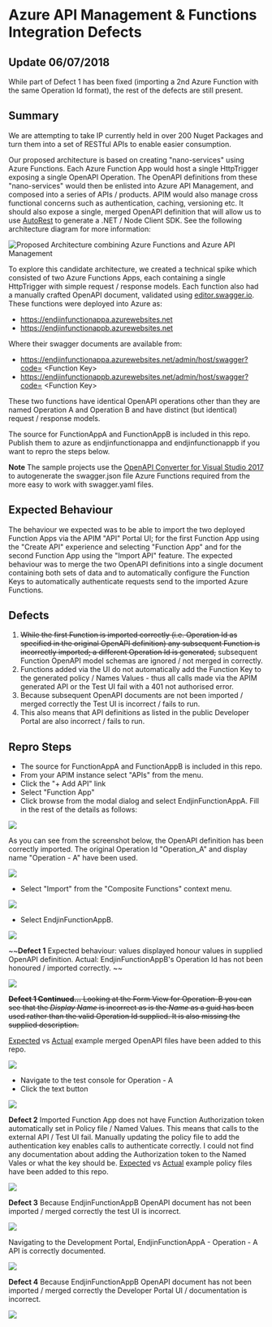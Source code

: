 # Azure API Management & Functions Integration Defects

## Update 06/07/2018

While part of Defect 1 has been fixed (importing a 2nd Azure Function with the same Operation Id format), the rest of the defects are still present. 

## Summary
We are attempting to take IP currently held in over 200 Nuget Packages and turn them into a set of RESTful APIs to enable easier consumption.

Our proposed architecture is based on creating "nano-services" using Azure Functions. Each Azure Function App would host a single HttpTrigger exposing a single OpenAPI Operation. The OpenAPI definitions from these "nano-services" would then be enlisted into Azure API Management, and composed into a series of APIs / products. APIM would also manage cross functional concerns such as authentication, caching, versioning etc. It should also expose a single, merged OpenAPI definition that will allow us to use [AutoRest](https://github.com/Azure/autorest) to generate a .NET / Node Client SDK. See the following architecture diagram for more information:

![Proposed Architecture combining Azure Functions and Azure API Management](https://github.com/endjin/AzureApimAndFunctionsIntegrationDefects/raw/master/Artefacts/Assets/Images/00-Target-Architecture.png "Proposed Architecture combining Azure Functions and Azure API Management")

To explore this candidate architecture, we created a technical spike which consisted of two Azure Functions Apps, each containing a single HttpTrigger with simple request / response models. Each function also had a manually crafted OpenAPI document, validated using [editor.swagger.io](https://editor.swagger.io). These functions were deployed into Azure as:

* https://endjinfunctionappa.azurewebsites.net
* https://endjinfunctionappb.azurewebsites.net

Where their swagger documents are available from:

* https://endjinfunctionappa.azurewebsites.net/admin/host/swagger?code= &lt;Function Key&gt;
* https://endjinfunctionappb.azurewebsites.net/admin/host/swagger?code= &lt;Function Key&gt;

These two functions have identical OpenAPI operations other than they are named Operation A and Operation B and have distinct (but identical) request / response models.

The source for FunctionAppA and FunctionAppB is included in this repo. Publish them to azure as endjinfunctionappa and endjinfunctionappb if you want to repro the steps below.

**Note** The sample projects use the [OpenAPI Converter for Visual Studio 2017](https://github.com/endjin/Endjin.OpenAPI.Converters/releases) to autogenerate the swagger.json file Azure Functions required from the more easy to work with swagger.yaml files.

## Expected Behaviour

The behaviour we expected was to be able to import the two deployed Function Apps via the APIM "API" Portal UI; for the first Function App using the "Create API" experience and selecting "Function App" and for the second Function App using the "Import API" feature. The expected behaviour was to merge the two OpenAPI definitions into a single document containing both sets of data and to automatically configure the Function Keys to automatically authenticate requests send to the imported Azure Functions.

## Defects

1. ~~While the first Function is imported correctly (i.e. Operation Id as specified in the original OpenAPI definition) any subsequent Function is incorrectly imported; a different Operation Id is generated,~~ subsequent Function OpenAPI model schemas are ignored / not merged in correctly. 
2. Functions added via the UI do not automatically add the Function Key to the generated policy / Names Values - thus all calls made via the APIM generated API or the Test UI fail with a 401 not authorised error.
3. Because subsequent OpenAPI documents are not been imported / merged correctly the Test UI is incorrect / fails to run.
4. This also means that API definitions as listed in the public Developer Portal are also incorrect / fails to run.

## Repro Steps

* The source for FunctionAppA and FunctionAppB is included in this repo.
* From your APIM instance select "APIs" from the menu. 
* Click the "+ Add API" link
* Select "Function App"
* Click browse from the modal dialog and select EndjinFunctionAppA. Fill in the rest of the details as follows:

![](https://github.com/endjin/AzureApimAndFunctionsIntegrationDefects/raw/master/Artefacts/Assets/Images/01-Create-From-Function-App.png "")

As you can see from the screenshot below, the OpenAPI definition has been correctly imported. The original Operation Id "Operation_A" and display name "Operation - A" have been used.

![](https://github.com/endjin/AzureApimAndFunctionsIntegrationDefects/raw/master/Artefacts/Assets/Images/02-Imported-Operation-A.png "")

* Select "Import" from the "Composite Functions" context menu.

![](https://github.com/endjin/AzureApimAndFunctionsIntegrationDefects/raw/master/Artefacts/Assets/Images/03-Import-FunctionAppB.png "")

* Select EndjinFunctionAppB.

![](https://github.com/endjin/AzureApimAndFunctionsIntegrationDefects/raw/master/Artefacts/Assets/Images/04-Import-FunctionAppB.png "")

~~**Defect 1** Expected behaviour: values displayed honour values in supplied OpenAPI definition. Actual: EndjinFunctionAppB's Operation Id has not been honoured / imported correctly. ~~

![](https://github.com/endjin/AzureApimAndFunctionsIntegrationDefects/raw/master/Artefacts/Assets/Images/05-Imported-Operation-B.png "")

~~**Defect 1 Continued...** Looking at the Form View for Operation-B you can see that the *Display Name* is incorrect as is the *Name* as a guid has been used rather than the valid Operation Id supplied. It is also missing the supplied description.~~

[Expected](https://raw.githubusercontent.com/endjin/AzureApimAndFunctionsIntegrationDefects/master/Artefacts/Assets/OpenAPI/Merged-Expected.yaml) vs [Actual](https://raw.githubusercontent.com/endjin/AzureApimAndFunctionsIntegrationDefects/master/Artefacts/Assets/OpenAPI/Merged-Actual.yaml) example merged OpenAPI files have been added to this repo.

![](https://github.com/endjin/AzureApimAndFunctionsIntegrationDefects/raw/master/Artefacts/Assets/Images/05-Imported-Operation-B-Form-View.png "")

* Navigate to the test console for Operation - A
* Click the text button

![](https://github.com/endjin/AzureApimAndFunctionsIntegrationDefects/raw/master/Artefacts/Assets/Images/06-Operation-A-Test-Console.png "")

**Defect 2** Imported Function App does not have Function Authorization token automatically set in Policy file / Named Values. This means that calls to the external API / Test UI fail. Manually updating the policy file to add the authentication key enables calls to authenticate correctly. I could not find any documentation about adding the Authorization token to the Named Vales or what the key should be. [Expected](https://github.com/endjin/AzureApimAndFunctionsIntegrationDefects/raw/master/Artefacts/Assets/Policy/Expected.txt) vs [Actual](https://github.com/endjin/AzureApimAndFunctionsIntegrationDefects/raw/master/Artefacts/Assets/Policy/Actual.txt) example policy files have been added to this repo.

![](https://github.com/endjin/AzureApimAndFunctionsIntegrationDefects/raw/master/Artefacts/Assets/Images/07-Operation-A-401.png "")

**Defect 3** Because EndjinFunctionAppB OpenAPI document has not been imported / merged correctly the test UI is incorrect.

![](https://github.com/endjin/AzureApimAndFunctionsIntegrationDefects/raw/master/Artefacts/Assets/Images/08-Operation-B.png "")

Navigating to the Development Portal, EndjinFunctionAppA - Operation - A API is correctly documented.

![](https://github.com/endjin/AzureApimAndFunctionsIntegrationDefects/raw/master/Artefacts/Assets/Images/09-Developer-Portal-Operation-A.png "")

**Defect 4** Because EndjinFunctionAppB OpenAPI document has not been imported / merged correctly the Developer Portal UI / documentation is incorrect.

![](https://github.com/endjin/AzureApimAndFunctionsIntegrationDefects/raw/master/Artefacts/Assets/Images/10-Developer-Portal-Operation-B.png "")
